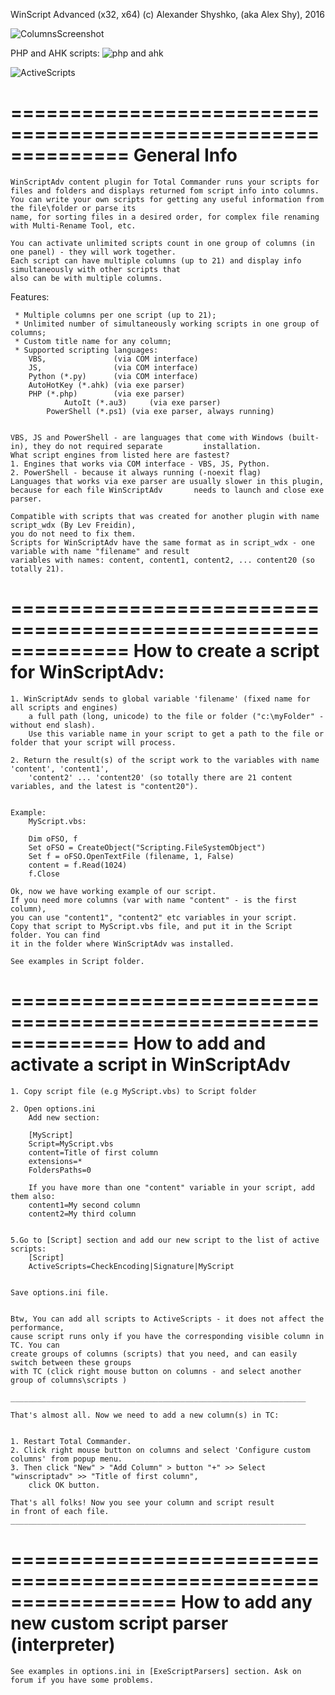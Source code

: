 WinScript Advanced (x32, x64)
(c) Alexander Shyshko, (aka Alex Shy), 2016

![ColumnsScreenshot](https://github.com/user-attachments/assets/0f62b377-b3c4-4eee-8627-867d3479ab8f)

PHP and AHK scripts:
![php and ahk](https://github.com/user-attachments/assets/84f95b23-c463-4e8a-ace3-978b695df1f6)


![ActiveScripts](https://github.com/user-attachments/assets/515d8793-4a03-456c-8761-ff335d67dc69)

==============================================================
	General Info
==============================================================

	WinScriptAdv content plugin for Total Commander runs your scripts for files and folders and displays returned fom script info into columns.
	You can write your own scripts for getting any useful information from the file\folder or parse its 
	name, for sorting files in a desired order, for complex file renaming with Multi-Rename Tool, etc.

	You can activate unlimited scripts count in one group of columns (in one panel) - they will work together. 
	Each script can have multiple columns (up to 21) and display info simultaneously with other scripts that 
	also can be with multiple columns.

Features:
 
	 * Multiple columns per one script (up to 21); 
	 * Unlimited number of simultaneously working scripts in one group of columns;
	 * Custom title name for any column;
	 * Supported scripting languages: 
		VBS,               (via COM interface)
		JS,  	           (via COM interface)
		Python (*.py)      (via COM interface)
		AutoHotKey (*.ahk) (via exe parser)
		PHP (*.php)        (via exe parser)
                AutoIt (*.au3)     (via exe parser)
       		PowerShell (*.ps1) (via exe parser, always running)	

	
  	VBS, JS and PowerShell - are languages that come with Windows (built-in), they do not required separate 		installation.
 	What script engines from listed here are fastest? 
	1. Engines that works via COM interface - VBS, JS, Python.
	2. PowerShell - because it always running (-noexit flag)
	Languages that works via exe parser are usually slower in this plugin, because for each file WinScriptAdv 		needs to launch and close exe parser.

	Compatible with scripts that was created for another plugin with name script_wdx (By Lev Freidin), 
	you do not need to fix them.
	Scripts for WinScriptAdv have the same format as in script_wdx - one variable with name "filename" and result 
	variables with names: content, content1, content2, ... content20 (so totally 21).

 
==============================================================
	How to create a script for WinScriptAdv:
==============================================================

	1. WinScriptAdv sends to global variable 'filename' (fixed name for all scripts and engines) 
		a full path (long, unicode) to the file or folder ("c:\myFolder" - without end slash).
		Use this variable name in your script to get a path to the file or folder that your script will process.

	2. Return the result(s) of the script work to the variables with name 'content', 'content1', 
		'content2' ... 'content20' (so totally there are 21 content variables, and the latest is "content20"). 


	Example:
		MyScript.vbs:

		Dim oFSO, f 
		Set oFSO = CreateObject("Scripting.FileSystemObject")
		Set f = oFSO.OpenTextFile (filename, 1, False)  
		content = f.Read(1024) 
		f.Close 

	Ok, now we have working example of our script. 
	If you need more columns (var with name "content" - is the first column), 
	you can use "content1", "content2" etc variables in your script.
	Copy that script to MyScript.vbs file, and put it in the Script folder. You can find 
	it in the folder where WinScriptAdv was installed.

 	See examples in Script folder.


==============================================================
	How to add and activate a script in WinScriptAdv
==============================================================

	1. Copy script file (e.g MyScript.vbs) to Script folder

	2. Open options.ini
		Add new section:

		[MyScript]
		Script=MyScript.vbs
		content=Title of first column
		extensions=*
		FoldersPaths=0

        If you have more than one "content" variable in your script, add them also:
		content1=My second column   
		content2=My third column


	5.Go to [Script] section and add our new script to the list of active scripts:
		[Script]
		ActiveScripts=CheckEncoding|Signature|MyScript


	Save options.ini file.


	Btw, You can add all scripts to ActiveScripts - it does not affect the performance, 
	cause script runs only if you have the corresponding visible column in TC. You can 
	create groups of columns (scripts) that you need, and can easily switch between these groups 
	with TC (click right mouse button on columns - and select another group of columns\scripts ) 

	__________________________________________________________________

	That's almost all. Now we need to add a new column(s) in TC:


	1. Restart Total Commander.
	2. Click right mouse button on columns and select 'Configure custom columns' from popup menu.
	3. Then click "New" > "Add Column" > button "+" >> Select "winscriptadv" >> "Title of first column", 
		click OK button.

	That's all folks! Now you see your column and script result 
	in front of each file.
	__________________________________________________________________



==================================================================
	How to add any new custom script parser (interpreter)  
==================================================================

	See examples in options.ini in [ExeScriptParsers] section. Ask on forum if you have some problems.
		
		
		
		
